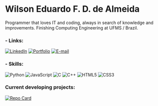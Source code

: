 # Wilson Eduardo F. D. de Almeida

Programmer that loves IT and coding, always in search of knowledge and improvements. Finishing Computing Engineering at UFMS / Brazil.

### - Links:
[![LinkedIn](https://img.shields.io/badge/LinkedIn-0077B5?style=for-the-badge&logo=linkedin&logoColor=white)](https://www.linkedin.com/in/wilson-eduardo-fantucci-diniz-de-almeida-b1254772/)
[![Portfolio](https://img.shields.io/badge/Portfolio-FF5722?style=for-the-badge&logo=todoist&logoColor=white)](https://wvmediamaker.com.br)
[![E-mail](https://img.shields.io/badge/-Email-000?style=for-the-badge&logo=microsoft-outlook&logoColor=007BFF)](mailto:wiledu@hotmail.com)

### - Skills:
![Python](https://img.shields.io/badge/python-3670A0?style=for-the-badge&logo=python&logoColor=ffdd54)
![JavaScript](https://img.shields.io/badge/JavaScript-F7DF1E?style=for-the-badge&logo=javascript&logoColor=black)
![C](https://img.shields.io/badge/C-00599C?style=for-the-badge&logo=c&logoColor=white)
![C++](https://img.shields.io/badge/C%2B%2B-00599C?style=for-the-badge&logo=c%2B%2B&logoColor=white)
![HTML5](https://img.shields.io/badge/HTML5-E34F26?style=for-the-badge&logo=html5&logoColor=white)
![CSS3](https://img.shields.io/badge/CSS3-1572B6?style=for-the-badge&logo=css3&logoColor=white)

### Current developing projects:
[![Repo Card](https://github-readme-stats.vercel.app/api/pin/?username=wildevn&repo=web-flappy-bird&bg_color=000&border_color=30A3DC&show_icons=true&icon_color=30A3DC&title_color=E94D5F&text_color=FFF)](https://github.com/SEUUSERNAME/web-flappy-bird)
